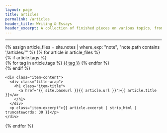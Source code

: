 ```yaml
---
layout: page
title: articles
permalink: /articles
header_title: Writing & Essays
header_excerpt: A collection of finished pieces on various topics, from philosophy to technology.
---
```

---

<div class="item-wrap">
{% assign article_files = site.notes | where_exp: "note", "note.path contains '/articles/'" %}
{% for article in article_files %}
  <div class="item-contain">
    {% if article.tags %}
      <div class="item-tag-wrap">
        {% for tag in article.tags %}
          <a href="#" class="item-tag">{{ tag }}</a>
        {% endfor %}
      </div>
    {% endif %}
    
    <div class="item-content">
      <div class="title-wrap">
        <h1 class="item-title">
          <a href="{{ site.baseurl }}{{ article.url }}">{{ article.title }}</a>
        </h1>
      </div>
      <p class="item-excerpt">{{ article.excerpt | strip_html | truncatewords: 30 }}</p>
    </div>
  </div>
{% endfor %}
</div>